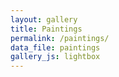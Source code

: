 ```yaml
---
layout: gallery
title: Paintings
permalink: /paintings/
data_file: paintings
gallery_js: lightbox
---
```

